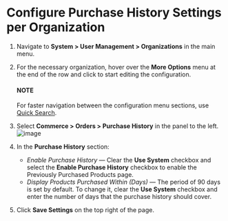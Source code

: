 <a id="sys-commerce-orders-previously-purchased-org"></a>

# Configure Purchase History Settings per Organization

1. Navigate to **System > User Management > Organizations** in the main menu.
2. For the necessary organization, hover over the <i class="fa fa-ellipsis-h fa-lg" aria-hidden="true"></i> **More Options** menu at the end of the row and click <i class="fas fa-cog" aria-hidden="true"></i> to start editing the configuration.

   #### NOTE
   For faster navigation between the configuration menu sections, use [Quick Search](../../../../../configuration/quick-search.md#user-guide-system-configuration-quick-search).
3. Select **Commerce > Orders > Purchase History** in the panel to the left.
   ![image](user/img/system/user_management/org_configuration/orders/PreviouslyPurchasedOrg.png)
4. In the **Purchase History** section:
   * *Enable Purchase History* — Clear the **Use System** checkbox and select the **Enable Purchase History** checkbox to enable the Previously Purchased Products page.
   * *Display Products Purchased Within (Days)* — The period of 90 days is set by default. To change it, clear the **Use System** checkbox and enter the number of days that the purchase history should cover.
5. Click **Save Settings** on the top right of the page.

<!-- finish -->
<!-- fa-bars = fa-navicon -->
<!-- Ic Tiles is used as Set As Default in saved views, and as tiles in display layout options -->
<!-- IcPencil refers to Rename in Commerce and Inline Editing in CRM -->
<!-- Check mark in the square. -->
<!-- SortDesc is also used as drop-down arrow -->
